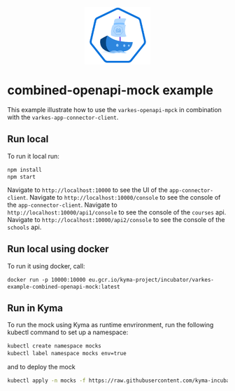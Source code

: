 <p align="center">
 <img src="../../logos/logo.svg" width="150">
</p>

# combined-openapi-mock example

This example illustrate how to use the `varkes-openapi-mpck` in combination with the `varkes-app-connector-client`.

## Run local

To run it local run:
```
npm install
npm start
```

Navigate to `http://localhost:10000` to see the UI of the `app-connector-client`.
Navigate to `http://localhost:10000/console` to see the console of the `app-connector-client`.
Navigate to `http://localhost:10000/api1/console` to see the console of the `courses` api.
Navigate to `http://localhost:10000/api2/console` to see the console of the `schools` api.

## Run local using docker

To run it using docker, call:
```
docker run -p 10000:10000 eu.gcr.io/kyma-project/incubator/varkes-example-combined-openapi-mock:latest
```

## Run in Kyma

To run the mock using Kyma as runtime envrironment, run the following kubectl command to set up a namespace:

```bash
kubectl create namespace mocks
kubectl label namespace mocks env=true
```

and to deploy the mock
```bash
kubectl apply -n mocks -f https://raw.githubusercontent.com/kyma-incubator/varkes/master/examples/combined-openapi-mock/deployment/deployment.yaml
```